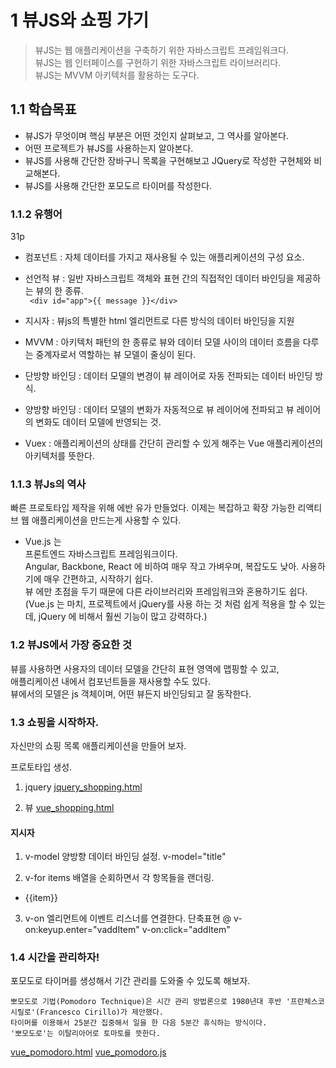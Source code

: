 
# 1 뷰JS와 쇼핑 가기

> 뷰JS는 웹 애플리케이션을 구축하기 위한 자바스크립트 프레임워크다.  
> 뷰JS는 웹 인터페이스를 구현하기 위한 자바스크립트 라이브러리다.  
> 뷰JS는 MVVM 아키텍처를 활용하는 도구다.

## 1.1 학습목표
- 뷰JS가 무엇이며 핵심 부분은 어떤 것인지 살펴보고, 그 역사를 알아본다.
- 어떤 프로젝트가 뷰JS를 사용하는지 알아본다.
- 뷰JS를 사용해 간단한 장바구니 목록을 구현해보고 JQuery로 작성한 구현체와 비교해본다.
- 뷰JS를 사용해 간단한 포모도르 타이머를 작성한다.

### 1.1.2 유행어
31p
- 컴포넌트 : 자체 데이터를 가지고 재사용될 수 있는 애플리케이션의 구성 요소.  
- 선언적 뷰 : 일반 자바스크립트 객체와 표현 간의 직접적인 데이터 바인딩을 제공하는 뷰의 한 종류.  
     ``` <div id="app">{{ message }}</div>```

- 지시자 : 뷰js의 특별한 html 엘리먼트로 다른 방식의 데이터 바인딩을 지원 
- MVVM : 아키텍처 패턴의 한 종류로 뷰와 데이터 모델 사이의 데이터 흐름을 다루는 중계자로서 역할하는 뷰 모델이 줄싱이 된다.
- 단방향 바인딩 : 데이터 모델의 변경이 뷰 레이어로 자동 전파되는 데이터 바인딩 방식.  
- 양방향 바인딩 :  데이터 모델의 변화가 자동적으로 뷰 레이어에 전파되고 뷰 레이어의 변화도 데이터 모델에 반영되는 것.
- Vuex : 애플리케이션의 상태를 간단히 관리할 수 있게 해주는 Vue 애플리케이션의 아키텍처를 뜻한다.

### 1.1.3 뷰Js의 역사
빠른 프로토타입 제작을 위해 에반 유가 만들었다. 이제는 복잡하고 확장 가능한 리액티브 웹 애플리케이션을 만드는게 사용할 수 있다.

- Vue.js 는   
프론트엔드 자바스크립트 프레임워크이다.  
Angular, Backbone, React 에 비하여 매우 작고 가벼우며, 복잡도도 낮아. 사용하기에 매우 간편하고, 시작하기 쉽다.  
뷰 에만 초점을 두기 때문에 다른 라이브러리와 프레임워크와 혼용하기도 쉽다.  
(Vue.js 는 마치, 프로젝트에서 jQuery를 사용 하는 것 처럼 쉽게 적용을 할 수 있는데, jQuery 에 비해서 훨씬 기능이 많고 강력하다.)

### 1.2 뷰JS에서 가장 중요한 것
뷰를 사용하면 사용자의 데이터 모델을 간단히 표현 영역에 맵핑할 수 있고,  
애플리케이션 내에서 컴포넌트들을 재사용할 수도 있다.  
뷰에서의 모델은 js 객체이며, 어떤 뷰든지 바인딩되고 잘 동작한다.  

### 1.3 쇼핑을 시작하자.
자신만의 쇼핑 목록 애플리케이션을 만들어 보자.

프로토타입 생성.

1. jquery
[jquery_shopping.html](./jquery_shopping.html)

2. 뷰
[vue_shopping.html](./vue_shopping.html)

#### 지시자 

1. v-model 
양방향 데이터 바인딩 설정. v-model="title"

2. v-for
items 배열을 순회하면서 각 항목들을 랜더링.

<ul>
    <li v-for="item in items">{{item}}</li>
</ul>

3. v-on
엘리먼트에 이벤트 리스너를 연결한다. 단축표현 @
v-on:keyup.enter="vaddItem"
v-on:click="addItem"


### 1.4 시간을 관리하자!

포모도로 타이머를 생성해서 기간 관리를 도와줄 수 있도록 해보자.

```
뽀모도로 기법(Pomodoro Technique)은 시간 관리 방법론으로 1980년대 후반 '프란체스코 시릴로'(Francesco Cirillo)가 제안했다.  
타이머를 이용해서 25분간 집중해서 일을 한 다음 5분간 휴식하는 방식이다.  
'뽀모도로'는 이탈리아어로 토마토를 뜻한다.
```

[vue_pomodoro.html](./vue_pomodoro.html)
[vue_pomodoro.js](./vue_pomodoro.js)